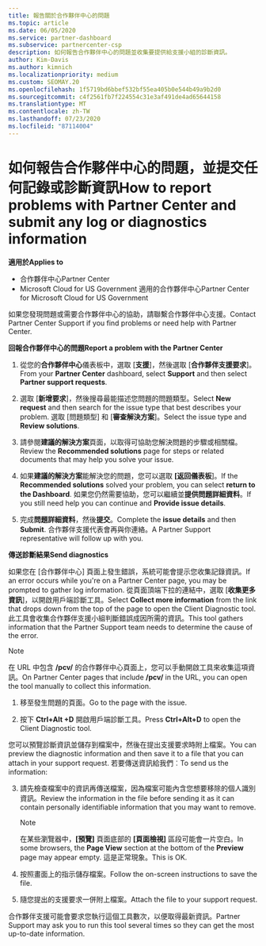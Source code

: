 ```yaml
---
title: 報告關於合作夥伴中心的問題
ms.topic: article
ms.date: 06/05/2020
ms.service: partner-dashboard
ms.subservice: partnercenter-csp
description: 如何報告合作夥伴中心的問題並收集要提供給支援小組的診斷資訊。
author: Kim-Davis
ms.author: kimnich
ms.localizationpriority: medium
ms.custom: SEOMAY.20
ms.openlocfilehash: 1f5719bd6bbef532bf55ea405b0e544b49a9b2d0
ms.sourcegitcommit: c4f2561fb7f224554c31e3af491de4ad65644158
ms.translationtype: MT
ms.contentlocale: zh-TW
ms.lasthandoff: 07/23/2020
ms.locfileid: "87114004"
---
```

# <a name="how-to-report-problems-with-partner-center-and-submit-any-log-or-diagnostics-information"></a><span data-ttu-id="a7f37-103">如何報告合作夥伴中心的問題，並提交任何記錄或診斷資訊</span><span class="sxs-lookup"><span data-stu-id="a7f37-103">How to report problems with Partner Center and submit any log or diagnostics information</span></span>

<span data-ttu-id="a7f37-104">**適用於**</span><span class="sxs-lookup"><span data-stu-id="a7f37-104">**Applies to**</span></span>

- <span data-ttu-id="a7f37-105">合作夥伴中心</span><span class="sxs-lookup"><span data-stu-id="a7f37-105">Partner Center</span></span>
- <span data-ttu-id="a7f37-106">Microsoft Cloud for US Government 適用的合作夥伴中心</span><span class="sxs-lookup"><span data-stu-id="a7f37-106">Partner Center for Microsoft Cloud for US Government</span></span>

<span data-ttu-id="a7f37-107">如果您發現問題或需要合作夥伴中心的協助，請聯繫合作夥伴中心支援。</span><span class="sxs-lookup"><span data-stu-id="a7f37-107">Contact Partner Center Support if you find problems or need help with Partner Center.</span></span>

<span data-ttu-id="a7f37-108">**回報合作夥伴中心的問題**</span><span class="sxs-lookup"><span data-stu-id="a7f37-108">**Report a problem with the Partner Center**</span></span>

1. <span data-ttu-id="a7f37-109">從您的**合作夥伴中心**儀表板中，選取 [**支援**]，然後選取 [**合作夥伴支援要求**]。</span><span class="sxs-lookup"><span data-stu-id="a7f37-109">From your **Partner Center** dashboard, select **Support** and then select **Partner support requests**.</span></span>

2. <span data-ttu-id="a7f37-110">選取 [**新增要求**]，然後搜尋最能描述您問題的問題類型。</span><span class="sxs-lookup"><span data-stu-id="a7f37-110">Select **New request** and then search for the issue type that best describes your problem.</span></span> <span data-ttu-id="a7f37-111">選取 [問題類型] 和 [**審查解決方案**]。</span><span class="sxs-lookup"><span data-stu-id="a7f37-111">Select the issue type and **Review solutions**.</span></span>

3. <span data-ttu-id="a7f37-112">請參閱**建議的解決方案**頁面，以取得可協助您解決問題的步驟或相關檔。</span><span class="sxs-lookup"><span data-stu-id="a7f37-112">Review the **Recommended solutions** page for steps or related documents that may help you solve your issue.</span></span>

4. <span data-ttu-id="a7f37-113">如果**建議的解決方案**能解決您的問題，您可以選取 **[返回儀表板**]。</span><span class="sxs-lookup"><span data-stu-id="a7f37-113">If the **Recommended solutions** solved your problem, you can select **return to the Dashboard**.</span></span> <span data-ttu-id="a7f37-114">如果您仍然需要協助，您可以繼續並**提供問題詳細資料**。</span><span class="sxs-lookup"><span data-stu-id="a7f37-114">If you still need help you can continue and **Provide issue details**.</span></span>

5. <span data-ttu-id="a7f37-115">完成**問題詳細資料**，然後**提交**。</span><span class="sxs-lookup"><span data-stu-id="a7f37-115">Complete the **issue details** and then **Submit**.</span></span> <span data-ttu-id="a7f37-116">合作夥伴支援代表會再與你連絡。</span><span class="sxs-lookup"><span data-stu-id="a7f37-116">A Partner Support representative will follow up with you.</span></span>

<span data-ttu-id="a7f37-117">**傳送診斷結果**</span><span class="sxs-lookup"><span data-stu-id="a7f37-117">**Send diagnostics**</span></span>

<span data-ttu-id="a7f37-118">如果您在 [合作夥伴中心] 頁面上發生錯誤，系統可能會提示您收集記錄資訊。</span><span class="sxs-lookup"><span data-stu-id="a7f37-118">If an error occurs while you're on a Partner Center page, you may be prompted to gather log information.</span></span> <span data-ttu-id="a7f37-119">從頁面頂端下拉的連結中，選取 [**收集更多資訊**]，以開啟用戶端診斷工具。</span><span class="sxs-lookup"><span data-stu-id="a7f37-119">Select **Collect more information** from the link that drops down from the top of the page to open the Client Diagnostic tool.</span></span> <span data-ttu-id="a7f37-120">此工具會收集合作夥伴支援小組判斷錯誤成因所需的資訊。</span><span class="sxs-lookup"><span data-stu-id="a7f37-120">This tool gathers information that the Partner Support team needs to determine the cause of the error.</span></span> 

>[!NOTE]
><span data-ttu-id="a7f37-121">在 URL 中包含 **/pcv/** 的合作夥伴中心頁面上，您可以手動開啟工具來收集這項資訊。</span><span class="sxs-lookup"><span data-stu-id="a7f37-121">On Partner Center pages that include **/pcv/** in the URL, you can open the tool manually to collect this information.</span></span>

1. <span data-ttu-id="a7f37-122">移至發生問題的頁面。</span><span class="sxs-lookup"><span data-stu-id="a7f37-122">Go to the page with the issue.</span></span>

2. <span data-ttu-id="a7f37-123">按下 **Ctrl+Alt +D** 開啟用戶端診斷工具。</span><span class="sxs-lookup"><span data-stu-id="a7f37-123">Press **Ctrl+Alt+D** to open the Client Diagnostic tool.</span></span>

<span data-ttu-id="a7f37-124">您可以預覽診斷資訊並儲存到檔案中，然後在提出支援要求時附上檔案。</span><span class="sxs-lookup"><span data-stu-id="a7f37-124">You can preview the diagnostic information and then save it to a file that you can attach in your support request.</span></span> <span data-ttu-id="a7f37-125">若要傳送資訊給我們︰</span><span class="sxs-lookup"><span data-stu-id="a7f37-125">To send us the information:</span></span>

3. <span data-ttu-id="a7f37-126">請先檢查檔案中的資訊再傳送檔案，因為檔案可能內含您想要移除的個人識別資訊。</span><span class="sxs-lookup"><span data-stu-id="a7f37-126">Review the information in the file before sending it as it can contain personally identifiable information that you may want to remove.</span></span> 

    >[!NOTE]
    ><span data-ttu-id="a7f37-127">在某些瀏覽器中，**\[預覽\]** 頁面底部的 **\[頁面檢視\]** 區段可能會一片空白。</span><span class="sxs-lookup"><span data-stu-id="a7f37-127">In some browsers, the **Page View** section at the bottom of the **Preview** page may appear empty.</span></span> <span data-ttu-id="a7f37-128">這是正常現象。</span><span class="sxs-lookup"><span data-stu-id="a7f37-128">This is OK.</span></span>

4. <span data-ttu-id="a7f37-129">按照畫面上的指示儲存檔案。</span><span class="sxs-lookup"><span data-stu-id="a7f37-129">Follow the on-screen instructions to save the file.</span></span>

5. <span data-ttu-id="a7f37-130">隨您提出的支援要求一併附上檔案。</span><span class="sxs-lookup"><span data-stu-id="a7f37-130">Attach the file to your support request.</span></span>

<span data-ttu-id="a7f37-131">合作夥伴支援可能會要求您執行這個工具數次，以便取得最新資訊。</span><span class="sxs-lookup"><span data-stu-id="a7f37-131">Partner Support may ask you to run this tool several times so they can get the most up-to-date information.</span></span>

